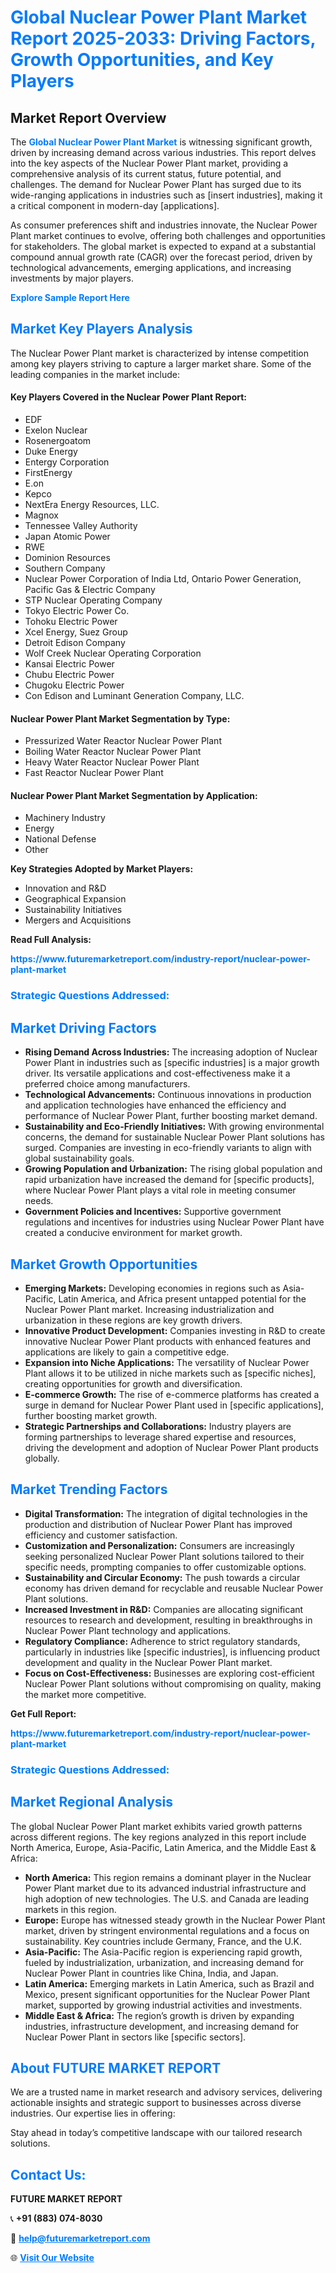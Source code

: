 <h1 style="color: #007BFF;">Global Nuclear Power Plant Market Report 2025-2033: Driving Factors, Growth Opportunities, and Key Players</h1>

<section id="overview">
<h2>Market Report Overview</h2>
<p>The <a href="https://www.futuremarketreport.com/industry-report/nuclear-power-plant-market" style="color: #007BFF; text-decoration: none;"><strong>Global Nuclear Power Plant Market</strong></a> is witnessing significant growth, driven by increasing demand across various industries. This report delves into the key aspects of the Nuclear Power Plant market, providing a comprehensive analysis of its current status, future potential, and challenges. The demand for Nuclear Power Plant has surged due to its wide-ranging applications in industries such as [insert industries], making it a critical component in modern-day [applications].</p>
<p>As consumer preferences shift and industries innovate, the Nuclear Power Plant market continues to evolve, offering both challenges and opportunities for stakeholders. The global market is expected to expand at a substantial compound annual growth rate (CAGR) over the forecast period, driven by technological advancements, emerging applications, and increasing investments by major players.</p>
</section>

<section id="overview">
<p><a href="https://www.futuremarketreport.com/request-sample/reportId=87386" style="color: #007BFF; text-decoration: none;"><strong>Explore Sample Report Here</strong></a></p>
</section>

<section id="key-players">
<h2 style="color: #007BFF;">Market Key Players Analysis</h2>
<p>The Nuclear Power Plant market is characterized by intense competition among key players striving to capture a larger market share. Some of the leading companies in the market include:</p>
<h4>Key Players Covered in the Nuclear Power Plant Report:</h4>
<ul><li>EDF</li><li>Exelon Nuclear</li><li>Rosenergoatom</li><li>Duke Energy</li><li>Entergy Corporation</li><li>FirstEnergy</li><li>E.on</li><li>Kepco</li><li>NextEra Energy Resources, LLC.</li><li>Magnox</li><li>Tennessee Valley Authority</li><li>Japan Atomic Power</li><li>RWE</li><li>Dominion Resources</li><li>Southern Company</li><li>Nuclear Power Corporation of India Ltd, Ontario Power Generation, Pacific Gas &amp; Electric Company</li><li>STP Nuclear Operating Company</li><li>Tokyo Electric Power Co.</li><li>Tohoku Electric Power</li><li>Xcel Energy, Suez Group</li><li>Detroit Edison Company</li><li>Wolf Creek Nuclear Operating Corporation</li><li>Kansai Electric Power</li><li>Chubu Electric Power</li><li>Chugoku Electric Power</li><li>Con Edison and Luminant Generation Company, LLC.</li></ul>
<h4>Nuclear Power Plant Market Segmentation by Type:</h4>
<ul><li>Pressurized Water Reactor Nuclear Power Plant</li><li>Boiling Water Reactor Nuclear Power Plant</li><li>Heavy Water Reactor Nuclear Power Plant</li><li>Fast Reactor Nuclear Power Plant</li></ul>

<h4>Nuclear Power Plant Market Segmentation by Application:</h4>
<ul><li>Machinery Industry</li><li>Energy</li><li>National Defense</li><li>Other</li></ul>
<p><strong>Key Strategies Adopted by Market Players:</strong></p>
<ul>
<li>Innovation and R&D</li>
<li>Geographical Expansion</li>
<li>Sustainability Initiatives</li>
<li>Mergers and Acquisitions</li>
</ul>
</section>

<section>
<p><strong>Read Full Analysis: </strong></p><a href="https://www.futuremarketreport.com/industry-report/nuclear-power-plant-market" style="color: #007BFF; text-decoration: none;"><strong>https://www.futuremarketreport.com/industry-report/nuclear-power-plant-market</strong></a>
<h3 style="color: #007BFF;">Strategic Questions Addressed:</h3>
</section>

<section id="driving-factors">
<h2 style="color: #007BFF;">Market Driving Factors</h2>
<ul>
<li><strong>Rising Demand Across Industries:</strong> The increasing adoption of Nuclear Power Plant in industries such as [specific industries] is a major growth driver. Its versatile applications and cost-effectiveness make it a preferred choice among manufacturers.</li>
<li><strong>Technological Advancements:</strong> Continuous innovations in production and application technologies have enhanced the efficiency and performance of Nuclear Power Plant, further boosting market demand.</li>
<li><strong>Sustainability and Eco-Friendly Initiatives:</strong> With growing environmental concerns, the demand for sustainable Nuclear Power Plant solutions has surged. Companies are investing in eco-friendly variants to align with global sustainability goals.</li>
<li><strong>Growing Population and Urbanization:</strong> The rising global population and rapid urbanization have increased the demand for [specific products], where Nuclear Power Plant plays a vital role in meeting consumer needs.</li>
<li><strong>Government Policies and Incentives:</strong> Supportive government regulations and incentives for industries using Nuclear Power Plant have created a conducive environment for market growth.</li>
</ul>
</section>

<section id="growth-opportunities">
<h2 style="color: #007BFF;">Market Growth Opportunities</h2>
<ul>
<li><strong>Emerging Markets:</strong> Developing economies in regions such as Asia-Pacific, Latin America, and Africa present untapped potential for the Nuclear Power Plant market. Increasing industrialization and urbanization in these regions are key growth drivers.</li>
<li><strong>Innovative Product Development:</strong> Companies investing in R&D to create innovative Nuclear Power Plant products with enhanced features and applications are likely to gain a competitive edge.</li>
<li><strong>Expansion into Niche Applications:</strong> The versatility of Nuclear Power Plant allows it to be utilized in niche markets such as [specific niches], creating opportunities for growth and diversification.</li>
<li><strong>E-commerce Growth:</strong> The rise of e-commerce platforms has created a surge in demand for Nuclear Power Plant used in [specific applications], further boosting market growth.</li>
<li><strong>Strategic Partnerships and Collaborations:</strong> Industry players are forming partnerships to leverage shared expertise and resources, driving the development and adoption of Nuclear Power Plant products globally.</li>
</ul>
</section>

<section id="trending-factors">
<h2 style="color: #007BFF;">Market Trending Factors</h2>
<ul>
<li><strong>Digital Transformation:</strong> The integration of digital technologies in the production and distribution of Nuclear Power Plant has improved efficiency and customer satisfaction.</li>
<li><strong>Customization and Personalization:</strong> Consumers are increasingly seeking personalized Nuclear Power Plant solutions tailored to their specific needs, prompting companies to offer customizable options.</li>
<li><strong>Sustainability and Circular Economy:</strong> The push towards a circular economy has driven demand for recyclable and reusable Nuclear Power Plant solutions.</li>
<li><strong>Increased Investment in R&D:</strong> Companies are allocating significant resources to research and development, resulting in breakthroughs in Nuclear Power Plant technology and applications.</li>
<li><strong>Regulatory Compliance:</strong> Adherence to strict regulatory standards, particularly in industries like [specific industries], is influencing product development and quality in the Nuclear Power Plant market.</li>
<li><strong>Focus on Cost-Effectiveness:</strong> Businesses are exploring cost-efficient Nuclear Power Plant solutions without compromising on quality, making the market more competitive.</li>
</ul>
</section>

<section>
<p><strong>Get Full Report: </strong></p><a href="https://www.futuremarketreport.com/industry-report/nuclear-power-plant-market" style="color: #007BFF; text-decoration: none;"><strong>https://www.futuremarketreport.com/industry-report/nuclear-power-plant-market</strong></a>
<h3 style="color: #007BFF;">Strategic Questions Addressed:</h3>
</section>


<section id="regional-analysis">
<h2 style="color: #007BFF;">Market Regional Analysis</h2>
<p>The global Nuclear Power Plant market exhibits varied growth patterns across different regions. The key regions analyzed in this report include North America, Europe, Asia-Pacific, Latin America, and the Middle East & Africa:</p>
<ul>
<li><strong>North America:</strong> This region remains a dominant player in the Nuclear Power Plant market due to its advanced industrial infrastructure and high adoption of new technologies. The U.S. and Canada are leading markets in this region.</li>
<li><strong>Europe:</strong> Europe has witnessed steady growth in the Nuclear Power Plant market, driven by stringent environmental regulations and a focus on sustainability. Key countries include Germany, France, and the U.K.</li>
<li><strong>Asia-Pacific:</strong> The Asia-Pacific region is experiencing rapid growth, fueled by industrialization, urbanization, and increasing demand for Nuclear Power Plant in countries like China, India, and Japan.</li>
<li><strong>Latin America:</strong> Emerging markets in Latin America, such as Brazil and Mexico, present significant opportunities for the Nuclear Power Plant market, supported by growing industrial activities and investments.</li>
<li><strong>Middle East & Africa:</strong> The region’s growth is driven by expanding industries, infrastructure development, and increasing demand for Nuclear Power Plant in sectors like [specific sectors].</li>
</ul>
</section>

<footer>
<h2 style="color: #007BFF;">About FUTURE MARKET REPORT</h2>
<p>We are a trusted name in market research and advisory services, delivering actionable insights and strategic support to businesses across diverse industries. Our expertise lies in offering:</p>

<p>Stay ahead in today’s competitive landscape with our tailored research solutions.</p>

<h2 style="color: #007BFF;">Contact Us:</h2>
<p><strong>FUTURE MARKET REPORT</strong></p>
<p>📞 <strong>+91 (883) 074-8030</strong></p>
<p>📧 <strong><a href="mailto:help@futuremarketreport.com" style="color: #007BFF;">help@futuremarketreport.com</a></strong></p>
<p>🌐 <strong><a href="https://www.futuremarketreport.com/" style="color: #007BFF;">Visit Our Website</a></strong></p>
</footer>